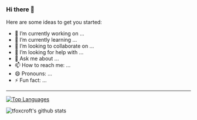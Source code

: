 ### Hi there 👋

Here are some ideas to get you started:

- 🔭 I’m currently working on ...
- 🌱 I’m currently learning ...
- 👯 I’m looking to collaborate on ...
- 🤔 I’m looking for help with ...
- 💬 Ask me about ...
- 📫 How to reach me: ...
- 😄 Pronouns: ...
- ⚡ Fun fact: ...

---

[![Top Languages](https://github-readme-stats.vercel.app/api/top-langs/?username=tfoxcroft)](https://github.com/tfoxcroft/github-readme-stats)

![tfoxcroft's github stats](https://github-readme-stats.vercel.app/api?username=tfoxcroft&show_icons=true)
